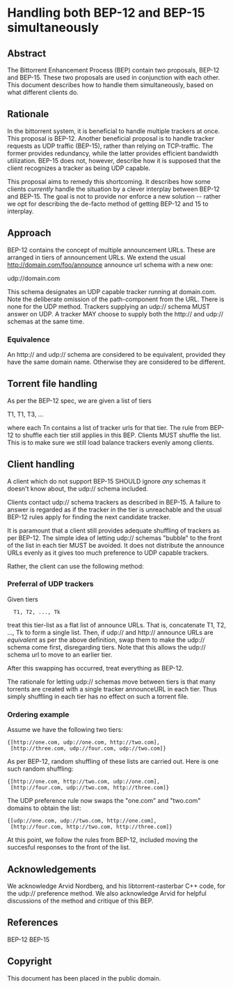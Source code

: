 # Handling both BEP-12 and BEP-15 simultaneously

## Abstract

The Bittorrent Enhancement Process (BEP) contain two proposals, BEP-12
and BEP-15. These two proposals are used in conjunction with each
other. This document describes how to handle them simultaneously,
based on what different clients do.

## Rationale

In the bittorrent system, it is beneficial to handle multiple trackers
at once. This proposal is BEP-12. Another beneficial proposal is to
handle tracker requests as UDP traffic (BEP-15), rather than relying
on TCP-traffic. The former provides redundancy, while the latter
provides efficient bandwidth utilization. BEP-15 does not, however,
describe how it is supposed that the client recognizes a tracker as
being UDP capable.

This proposal aims to remedy this shortcoming. It describes how some
clients *currently* handle the situation by a clever interplay between
BEP-12 and BEP-15. The goal is not to provide nor enforce a new
solution -- rather we opt for describing the de-facto method of
getting BEP-12 and 15 to interplay.

## Approach

BEP-12 contains the concept of multiple announcement URLs. These are
arranged in tiers of announcement URLs. We extend
the usual http://domain.com/foo/announce announce url schema with a new one:

   udp://domain.com

This schema designates an UDP capable tracker running at
domain.com. Note the deliberate omission of the path-component from
the URL. There is none for the UDP method. Trackers supplying an
udp:// schema MUST answer on UDP. A tracker MAY choose to supply both
the http:// and udp:// schemas at the same time.

### Equivalence

An http:// and udp:// schema are considered to be equivalent, provided
they have the same domain name. Otherwise they are considered to be
different.

## Torrent file handling

As per the BEP-12 spec, we are given a list of tiers

   T1, T1, T3, ...

where each Tn contains a list of tracker urls for that tier. The rule
from BEP-12 to shuffle each tier still applies in this BEP. Clients
MUST shuffle the list. This is to make sure we still load balance
trackers evenly among clients.

## Client handling

A client which do not support BEP-15 SHOULD ignore *any* schemas it
doesn't know about, the udp:// schema included.

Clients contact udp:// schema trackers as described in BEP-15. A
failure to answer is regarded as if the tracker in the tier is
unreachable and the usual BEP-12 rules apply for finding the next
candidate tracker.

It is paramount that a client still provides adequate shuffling of
trackers as per BEP-12. The simple idea of letting udp:// schemas
"bubble" to the front of the list in each tier MUST be avoided. It
does not distribute the announce URLs evenly as it gives too much
preference to UDP capable trackers.

Rather, the client can use the following method:

### Preferral of UDP trackers

Given tiers

      T1, T2, ..., Tk

treat this tier-list as a flat list of announce URLs. That is,
concatenate T1, T2, ..., Tk to form a single list. Then, if udp:// and
http:// announce URLs are *equivalent* as per the above definition,
swap them to make the udp:// schema come first, disregarding
tiers. Note that this allows the udp:// schema url to move to an
earlier tier.

After this swapping has occurred, treat everything as BEP-12.

The rationale for letting udp:// schemas move between tiers is that
many torrents are created with a single tracker announceURL in each
tier. Thus simply shuffling in each tier has no effect on such a
torrent file.

### Ordering example

Assume we have the following two tiers:

    {[http://one.com, udp://one.com, http://two.com],
     [http://three.com, udp://four.com, udp://two.com]}

As per BEP-12, random shuffling of these lists are carried
out. Here is one such random shuffling:

    {[http://one.com, http://two.com, udp://one.com],
     [http://four.com, udp://two.com, http://three.com]}

The UDP preference rule now swaps the "one.com" and "two.com" domains
to obtain the list:

    {[udp://one.com, udp://two.com, http://one.com],
     [http://four.com, http://two.com, http://three.com]}

At this point, we follow the rules from BEP-12, included moving the
succesful responses to the front of the list.

## Acknowledgements

We acknowledge Arvid Nordberg, and his libtorrent-rasterbar C++ code,
for the udp:// preference method. We also acknowledge Arvid for
helpful discussions of the method and critique of this BEP.

## References

BEP-12
BEP-15

## Copyright

  This document has been placed in the public domain.
